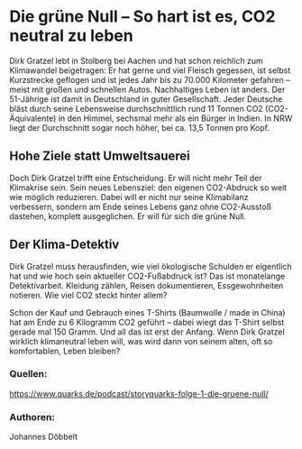 # Die grüne Null – So hart ist es, CO2 neutral zu leben

Dirk Gratzel lebt in Stolberg bei Aachen und hat schon reichlich zum Klimawandel beigetragen: Er hat gerne und viel Fleisch gegessen, ist selbst Kurzstrecke geflogen und ist jedes Jahr bis zu 70.000 Kilometer gefahren – meist mit großen und schnellen Autos. Nachhaltiges Leben ist anders.
Der 51-Jährige ist damit in Deutschland in guter Gesellschaft. Jeder Deutsche bläst durch seine Lebensweise durchschnittlich rund 11 Tonnen CO2 (CO2-Äquivalente) in den Himmel, sechsmal mehr als ein Bürger in Indien. In NRW liegt der Durchschnitt sogar noch höher, bei ca. 13,5 Tonnen pro Kopf.

## Hohe Ziele statt Umweltsauerei

Doch Dirk Gratzel trifft eine Entscheidung. Er will nicht mehr Teil der Klimakrise sein. Sein neues Lebensziel: den eigenen CO2-Abdruck so weit wie möglich reduzieren. Dabei will er nicht nur seine Klimabilanz verbessern, sondern am Ende seines Lebens ganz ohne CO2-Ausstoß dastehen, komplett ausgeglichen. Er will für sich die grüne Null.

## Der Klima-Detektiv
Dirk Gratzel muss herausfinden, wie viel ökologische Schulden er eigentlich hat und wie hoch sein aktueller CO2-Fußabdruck ist? Das ist monatelange Detektivarbeit. Kleidung zählen, Reisen dokumentieren, Essgewohnheiten notieren. Wie viel CO2 steckt hinter allem?

Schon der Kauf und Gebrauch eines T-Shirts (Baumwolle / made in China) hat am Ende zu 6 Kilogramm CO2 geführt – dabei wiegt das T-Shirt selbst gerade mal 150 Gramm. Und all das ist erst der Anfang. Wenn Dirk Gratzel wirklich klimaneutral leben will, was wird dann von seinem alten, oft so komfortablen, Leben bleiben?

### Quellen:
https://www.quarks.de/podcast/storyquarks-folge-1-die-gruene-null/

### Authoren: 
Johannes Döbbelt